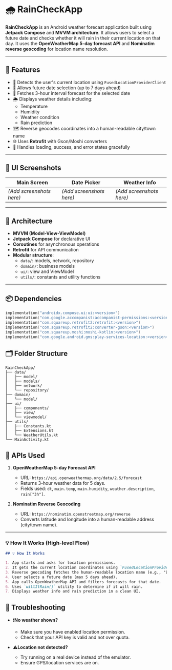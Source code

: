 # 🌧️ RainCheckApp

**RainCheckApp** is an Android weather forecast application built using **Jetpack Compose** and **MVVM architecture**. It allows users to select a future date and checks whether it will rain in their current location on that day. It uses the **OpenWeatherMap 5-day forecast API** and **Nominatim reverse geocoding** for location name resolution.

---

## 🚀 Features

- 📍 Detects the user's current location using `FusedLocationProviderClient`
- 📅 Allows future date selection (up to 7 days ahead)
- 🔄 Fetches 3-hour interval forecast for the selected date
- 🌦️ Displays weather details including:
    - Temperature
    - Humidity
    - Weather condition
    - Rain prediction
- 🗺️ Reverse geocodes coordinates into a human-readable city/town name
- 🌐 Uses **Retrofit** with Gson/Moshi converters
- 🧪 Handles loading, success, and error states gracefully

---

## 📸 UI Screenshots

| Main Screen | Date Picker | Weather Info |
|-------------|-------------|---------------|
| *(Add screenshots here)* | *(Add screenshots here)* | *(Add screenshots here)* |

---

## 🧱 Architecture

- **MVVM (Model-View-ViewModel)**
- **Jetpack Compose** for declarative UI
- **Coroutines** for asynchronous operations
- **Retrofit** for API communication
- **Modular structure**:
    - `data/`: models, network, repository
    - `domain/`: business models
    - `ui/`: view and ViewModel
    - `utils/`: constants and utility functions

---

## 📦 Dependencies

```kotlin
implementation("androidx.compose.ui:ui:<version>")
implementation("com.google.accompanist:accompanist-permissions:<version>")
implementation("com.squareup.retrofit2:retrofit:<version>")
implementation("com.squareup.retrofit2:converter-gson:<version>")
implementation("com.squareup.moshi:moshi-kotlin:<version>")
implementation("com.google.android.gms:play-services-location:<version>")
```

## 🗂️ Folder Structure
````
RainCheckApp/
├── data/
│   ├── model/
│   ├── models/
│   ├── network/
│   └── repository/
├── domain/
│   └── model/
├── ui/
│   ├── components/
│   ├── view/
│   └── viewmodel/
├── utils/
│   ├── Constants.kt
│   ├── Extensions.kt
│   └── WeatherUtils.kt
└── MainActivity.kt

````

## 🧩 APIs Used

1. **OpenWeatherMap 5-day Forecast API**
   - URL: `https://api.openweathermap.org/data/2.5/forecast`
   - Returns 3-hour weather data for 5 days.
   - Fields used: `dt`, `main.temp`, `main.humidity`, `weather.description`, `rain["3h"]`.

2. **Nominatim Reverse Geocoding**
   - URL: `https://nominatim.openstreetmap.org/reverse`
   - Converts latitude and longitude into a human-readable address (city/town name).
- ---

### 💡 How It Works (High-level Flow)

```markdown
## 💡 How It Works

1. App starts and asks for location permissions.
2. It gets the current location coordinates using `FusedLocationProviderClient`.
3. Reverse geocoding fetches the human-readable location name (e.g., "Berlin").
4. User selects a future date (max 5 days ahead).
5. App calls OpenWeatherMap API and filters forecasts for that date.
6. Uses `willItRain()` utility to determine if it will rain.
7. Displays weather info and rain prediction in a clean UI.

```

## 🐞 Troubleshooting

- ❗**No weather shown?**
  - Make sure you have enabled location permission.
  - Check that your API key is valid and not over quota.

- ⚠️**Location not detected?**
  - Try running on a real device instead of the emulator.
  - Ensure GPS/location services are on.